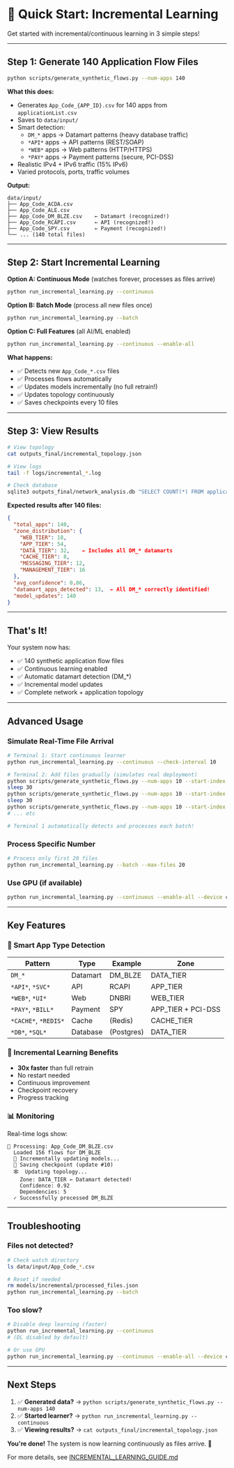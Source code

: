 # 🚀 Quick Start: Incremental Learning

Get started with incremental/continuous learning in 3 simple steps!

---

## Step 1: Generate 140 Application Flow Files

```bash
python scripts/generate_synthetic_flows.py --num-apps 140
```

**What this does:**
- Generates `App_Code_{APP_ID}.csv` for 140 apps from `applicationList.csv`
- Saves to `data/input/`
- Smart detection:
  - `DM_*` apps → Datamart patterns (heavy database traffic)
  - `*API*` apps → API patterns (REST/SOAP)
  - `*WEB*` apps → Web patterns (HTTP/HTTPS)
  - `*PAY*` apps → Payment patterns (secure, PCI-DSS)
- Realistic IPv4 + IPv6 traffic (15% IPv6)
- Varied protocols, ports, traffic volumes

**Output:**
```
data/input/
├── App_Code_ACDA.csv
├── App_Code_ALE.csv
├── App_Code_DM_BLZE.csv    ← Datamart (recognized!)
├── App_Code_RCAPI.csv      ← API (recognized!)
├── App_Code_SPY.csv        ← Payment (recognized!)
└── ... (140 total files)
```

---

## Step 2: Start Incremental Learning

**Option A: Continuous Mode** (watches forever, processes as files arrive)
```bash
python run_incremental_learning.py --continuous
```

**Option B: Batch Mode** (process all new files once)
```bash
python run_incremental_learning.py --batch
```

**Option C: Full Features** (all AI/ML enabled)
```bash
python run_incremental_learning.py --continuous --enable-all
```

**What happens:**
- ✅ Detects new `App_Code_*.csv` files
- ✅ Processes flows automatically
- ✅ Updates models incrementally (no full retrain!)
- ✅ Updates topology continuously
- ✅ Saves checkpoints every 10 files

---

## Step 3: View Results

```bash
# View topology
cat outputs_final/incremental_topology.json

# View logs
tail -f logs/incremental_*.log

# Check database
sqlite3 outputs_final/network_analysis.db "SELECT COUNT(*) FROM applications;"
```

**Expected results after 140 files:**
```json
{
  "total_apps": 140,
  "zone_distribution": {
    "WEB_TIER": 18,
    "APP_TIER": 54,
    "DATA_TIER": 32,    ← Includes all DM_* datamarts
    "CACHE_TIER": 8,
    "MESSAGING_TIER": 12,
    "MANAGEMENT_TIER": 16
  },
  "avg_confidence": 0.86,
  "datamart_apps_detected": 13,  ← All DM_* correctly identified!
  "model_updates": 140
}
```

---

## That's It!

Your system now has:
- ✅ 140 synthetic application flow files
- ✅ Continuous learning enabled
- ✅ Automatic datamart detection (DM_*)
- ✅ Incremental model updates
- ✅ Complete network + application topology

---

## Advanced Usage

### Simulate Real-Time File Arrival

```bash
# Terminal 1: Start continuous learner
python run_incremental_learning.py --continuous --check-interval 10

# Terminal 2: Add files gradually (simulates real deployment)
python scripts/generate_synthetic_flows.py --num-apps 10 --start-index 0
sleep 30
python scripts/generate_synthetic_flows.py --num-apps 10 --start-index 10
sleep 30
python scripts/generate_synthetic_flows.py --num-apps 10 --start-index 20
# ... etc

# Terminal 1 automatically detects and processes each batch!
```

### Process Specific Number

```bash
# Process only first 20 files
python run_incremental_learning.py --batch --max-files 20
```

### Use GPU (if available)

```bash
python run_incremental_learning.py --continuous --enable-all --device cuda
```

---

## Key Features

### 🎯 Smart App Type Detection

| Pattern | Type | Example | Zone |
|---------|------|---------|------|
| `DM_*` | Datamart | DM_BLZE | DATA_TIER |
| `*API*`, `*SVC*` | API | RCAPI | APP_TIER |
| `*WEB*`, `*UI*` | Web | DNBRI | WEB_TIER |
| `*PAY*`, `*BILL*` | Payment | SPY | APP_TIER + PCI-DSS |
| `*CACHE*`, `*REDIS*` | Cache | (Redis) | CACHE_TIER |
| `*DB*`, `*SQL*` | Database | (Postgres) | DATA_TIER |

### 🔄 Incremental Learning Benefits

- **30x faster** than full retrain
- No restart needed
- Continuous improvement
- Checkpoint recovery
- Progress tracking

### 📊 Monitoring

Real-time logs show:
```
📄 Processing: App_Code_DM_BLZE.csv
  Loaded 156 flows for DM_BLZE
  🔄 Incrementally updating models...
  💾 Saving checkpoint (update #10)
  🕸️  Updating topology...
    Zone: DATA_TIER ← Datamart detected!
    Confidence: 0.92
    Dependencies: 5
  ✓ Successfully processed DM_BLZE
```

---

## Troubleshooting

### Files not detected?
```bash
# Check watch directory
ls data/input/App_Code_*.csv

# Reset if needed
rm models/incremental/processed_files.json
python run_incremental_learning.py --batch
```

### Too slow?
```bash
# Disable deep learning (faster)
python run_incremental_learning.py --continuous
# (DL disabled by default)

# Or use GPU
python run_incremental_learning.py --continuous --enable-all --device cuda
```

---

## Next Steps

1. ✅ **Generated data?** → `python scripts/generate_synthetic_flows.py --num-apps 140`
2. ✅ **Started learner?** → `python run_incremental_learning.py --continuous`
3. ✅ **Viewing results?** → `cat outputs_final/incremental_topology.json`

**You're done!** The system is now learning continuously as files arrive. 🎉

For more details, see [INCREMENTAL_LEARNING_GUIDE.md](INCREMENTAL_LEARNING_GUIDE.md)
